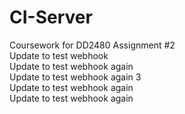 # CI-Server
Coursework for DD2480 Assignment #2  
Update to test webhook  
Update to test webhook again  
Update to test webhook again 3  
Update to test webhook again  
Update to test webhook again  
